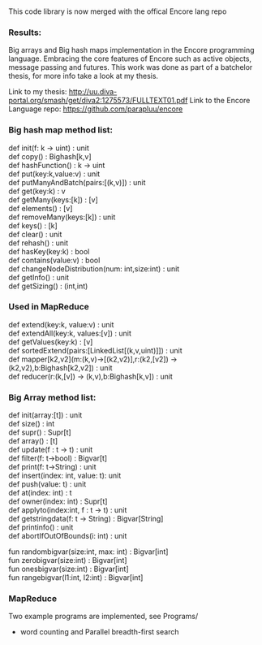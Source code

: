 ### 
This code library is now merged with the offical Encore lang repo 

### Results:
Big arrays and Big hash maps implementation in the Encore programming language. Embracing the core features of Encore such as active objects, message passing and futures. This work was done as part of a batchelor thesis, for more info take a look at my thesis.

Link to my thesis: http://uu.diva-portal.org/smash/get/diva2:1275573/FULLTEXT01.pdf
Link to the Encore Language repo: https://github.com/parapluu/encore

### Big hash map method list:
def init(f: k -> uint) : unit   
def copy() : Bighash[k,v]  
def hashFunction() : k -> uint  
def put(key:k,value:v) : unit  
def putManyAndBatch(pairs:[(k,v)]) : unit  
def get(key:k) : v  
def getMany(keys:[k]) : [v]  
def elements() : [v]  
def removeMany(keys:[k]) : unit  
def keys() : [k]  
def clear() : unit  
def rehash() : unit  
def hasKey(key:k) : bool  
def contains(value:v) : bool  
def changeNodeDistribution(num: int,size:int) : unit  
def getInfo() : unit  
def getSizing() : (int,int)  
### Used in MapReduce
def extend(key:k, value:v) : unit  
def extendAll(key:k, values:[v]) : unit  
def getValues(key:k) : [v]  
def sortedExtend(pairs:[LinkedList[(k,v,uint)]]) : unit  
def mapper[k2,v2](m:(k,v)->[(k2,v2)],r:(k2,[v2]) -> (k2,v2),b:Bighash[k2,v2]) : unit  
def reducer(r:(k,[v]) -> (k,v),b:Bighash[k,v]) : unit  

### Big Array method list:  
def init(array:[t]) : unit  
def size() : int  
def supr() : Supr[t]  
def array() : [t]  
def update(f : t -> t) : unit  
def filter(f: t->bool) : Bigvar[t]  
def print(f: t->String) : unit  
def insert(index: int, value: t): unit  
def push(value: t) : unit  
def at(index: int) : t  
def owner(index: int) : Supr[t]  
def applyto(index:int, f : t -> t) : unit  
def getstringdata(f: t -> String) : Bigvar[String]  
def printinfo() : unit  
def abortIfOutOfBounds(i: int) : unit  

fun randombigvar(size:int, max: int) : Bigvar[int]  
fun zerobigvar(size:int) : Bigvar[int]  
fun onesbigvar(size:int) : Bigvar[int]  
fun rangebigvar(l1:int, l2:int) : Bigvar[int]  

### MapReduce
Two example programs are implemented, see Programs/  
* word counting and Parallel breadth-first search 
